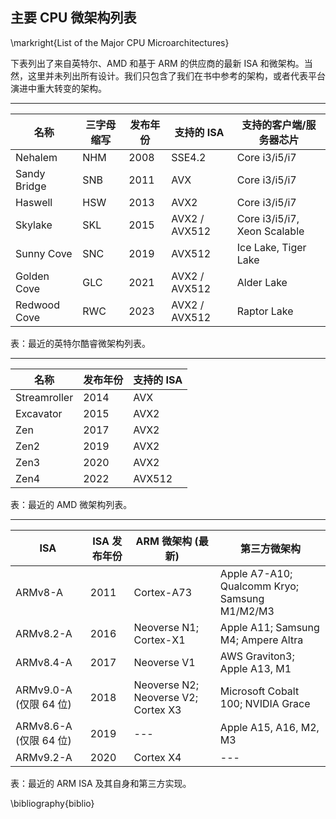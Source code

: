## 主要 CPU 微架构列表 

\markright{List of the Major CPU Microarchitectures}

下表列出了来自英特尔、AMD 和基于 ARM 的供应商的最新 ISA 和微架构。当然，这里并未列出所有设计。我们只包含了我们在书中参考的架构，或者代表平台演进中重大转变的架构。

---------------------------------------------------------------
| 名称        | 三字母缩写 | 发布年份 | 支持的 ISA                                              | 支持的客户端/服务器芯片 |
| ------------- | -------- | -------- | ---------------------------------------------------------- | -------------------------- |
| Nehalem     | NHM     | 2008     | SSE4.2                                                  | Core i3/i5/i7                |
| Sandy Bridge | SNB     | 2011     | AVX                                                    | Core i3/i5/i7                |
| Haswell     | HSW     | 2013     | AVX2                                                   | Core i3/i5/i7                |
| Skylake     | SKL     | 2015     | AVX2 / AVX512                                         | Core i3/i5/i7, Xeon Scalable |
| Sunny Cove | SNC     | 2019     | AVX512                                                  | Ice Lake, Tiger Lake        |
| Golden Cove | GLC     | 2021     | AVX2 / AVX512                                         | Alder Lake                 |
| Redwood Cove| RWC     | 2023     | AVX2 / AVX512                                         | Raptor Lake                 |

表：最近的英特尔酷睿微架构列表。 <div id="IntelUarchs"></div>

----------------------------------------------
| 名称 | 发布年份 | 支持的 ISA |
| -------- | -------- | -------- |
| Streamroller | 2014 | AVX |
| Excavator | 2015 | AVX2 |
| Zen | 2017 | AVX2 |
| Zen2 | 2019 | AVX2 |
| Zen3 | 2020 | AVX2 |
| Zen4 | 2022 | AVX512 |

表：最近的 AMD 微架构列表。<div id="AMDUarchs"></div>

------------------------------------------------------------------
| ISA | ISA 发布年份 | ARM 微架构 (最新) | 第三方微架构 |
| ------------ | -------- | -------- | -------- |
| ARMv8-A | 2011 | Cortex-A73 | Apple A7-A10; Qualcomm Kryo; Samsung M1/M2/M3 |
| ARMv8.2-A | 2016 | Neoverse N1; Cortex-X1 | Apple A11; Samsung M4; Ampere Altra |
| ARMv8.4-A | 2017 | Neoverse V1 | AWS Graviton3; Apple A13, M1 |
| ARMv9.0-A (仅限 64 位) | 2018 | Neoverse N2; Neoverse V2; Cortex X3 | Microsoft Cobalt 100; NVIDIA Grace |
| ARMv8.6-A (仅限 64 位) | 2019 | --- | Apple A15, A16, M2, M3 |
| ARMv9.2-A | 2020 | Cortex X4 | --- |

表：最近的 ARM ISA 及其自身和第三方实现。<div id="ARMUarchs"></div>

\bibliography{biblio}